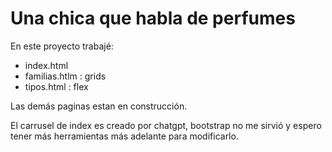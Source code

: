 
# Una chica que habla de perfumes

En este proyecto trabajé:
- index.html
- familias.htlm : grids
- tipos.html : flex

Las demás paginas estan en construcción.

El carrusel de index es creado por chatgpt, bootstrap no me sirvió y espero tener más herramientas más adelante para modificarlo.


